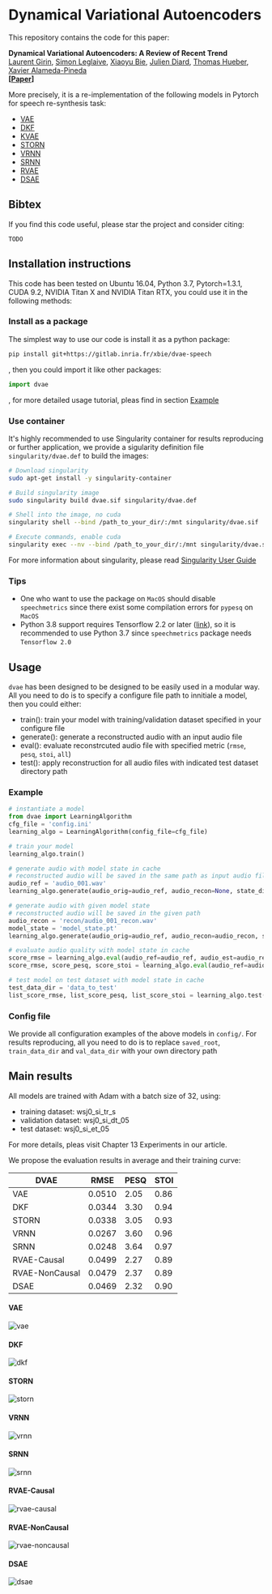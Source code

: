 # Dynamical Variational Autoencoders

This repository contains the code for this paper:

**Dynamical Variational Autoencoders: A Review of Recent Trend**  
[Laurent Girin](http://www.gipsa-lab.grenoble-inp.fr/~laurent.girin/cv_en.html), [Simon Leglaive](https://sleglaive.github.io/index.html), [Xiaoyu Bie](https://team.inria.fr/perception/team-members/xiaoyu-bie/), [Julien Diard](https://diard.wordpress.com/), [Thomas Hueber](http://www.gipsa-lab.grenoble-inp.fr/~thomas.hueber/), [Xavier Alameda-Pineda](http://xavirema.eu/)  
**[[Paper](https://hal.inria.fr/hal-02926215)]**

More precisely, it is a re-implementation of the following models in Pytorch for speech re-synthesis task:
- [VAE](https://arxiv.org/abs/1312.6114)
- [DKF](https://arxiv.org/abs/1609.09869)
- [KVAE](https://papers.nips.cc/paper/6951-a-disentangled-recognition-and-nonlinear-dynamics-model-for-unsupervised-learning)
- [STORN](https://arxiv.org/abs/1411.7610)
- [VRNN](https://arxiv.org/abs/1506.02216)
- [SRNN](https://arxiv.org/abs/1605.07571)
- [RVAE](https://arxiv.org/abs/1910.10942)
- [DSAE](https://arxiv.org/abs/1803.02991)


## Bibtex
If you find this code useful, please star the project and consider citing:

```
TODO
```


## Installation instructions


This code has been tested on Ubuntu 16.04, Python 3.7, Pytorch=1.3.1, CUDA 9.2, NVIDIA Titan X and NVIDIA Titan RTX, you could use it in the following methods:


### Install as a package
The simplest way to use our code is install it as a python package:

```bash
pip install git+https://gitlab.inria.fr/xbie/dvae-speech
```

, then you could import it like other packages:

```python
import dvae
```

, for more detailed usage tutorial, pleas find in section [Example](#Example)


### Use container
It's highly recommended to use Singularity container for results reproducing or further application, we provide a sigularity definition file `singularity/dvae.def` to build the images:

```bash
# Download singularity
sudo apt-get install -y singularity-container

# Build singularity image
sudo singularity build dvae.sif singularity/dvae.def

# Shell into the image, no cuda
singularity shell --bind /path_to_your_dir/:/mnt singularity/dvae.sif

# Execute commands, enable cuda
singularity exec --nv --bind /path_to_your_dir/:/mnt singularity/dvae.sif python train_model.py config/cfg_dkf.ini
```

For more information about singularity, please read [Singularity User Guide](https://singularity-userdoc.readthedocs.io/en/latest/)

### Tips

- One who want to use the package on `MacOS` should disable `speechmetrics` since there exist some compilation errors for `pypesq` on `MacOS`
- Python 3.8 support requires Tensorflow 2.2 or later ([link](https://www.tensorflow.org/install/pip)), so it is recommended to use Python 3.7 since `speechmetrics` package needs `Tensorflow 2.0`


## Usage

`dvae` has been designed to be designed to be easily used in a modular way. All you need to do is to specify a configure file path to innitiale a model, then you could either:

- train(): train your model with training/validation dataset specified in your configure file
- generate(): generate a reconstructed audio with an input audio file
- eval(): evaluate reconstrcuted audio file with specified metric (`rmse`, `pesq`, `stoi`, `all`) 
- test(): apply reconstruction for all audio files with indicated test dataset directory path

### Example

```python
# instantiate a model
from dvae import LearningAlgorithm
cfg_file = 'config.ini'
learning_algo = LearningAlgorithm(config_file=cfg_file)

# train your model
learning_algo.train()

# generate audio with model state in cache
# reconstructed audio will be saved in the same path as input audio file, named as 'audio_001_recon.wav'
audio_ref = 'audio_001.wav'
learning_algo.generate(audio_orig=audio_ref, audio_recon=None, state_dict_file=None)

# generate audio with given model state
# reconstructed audio will be saved in the given path
audio_recon = 'recon/audio_001_recon.wav'
model_state = 'model_state.pt'
learning_algo.generate(audio_orig=audio_ref, audio_recon=audio_recon, state_dict_file=model_state)

# evaluate audio quality with model state in cache
score_rmse = learning_algo.eval(audio_ref=audio_ref, audio_est=audio_recon, metric='rmse', state_dict_file=None) # only RMSE
score_rmse, score_pesq, score_stoi = learning_algo.eval(audio_ref=audio_ref, audio_est=audio_recon, metric='all', state_dict_file=None) # both RMSE, PESQ and STOI

# test model on test dataset with model state in cache
test_data_dir = 'data_to_test'
list_score_rmse, list_score_pesq, list_score_stoi = learning_algo.test(data_dir=test_data_dir, state_dict_file=None)
```

### Config file

We provide all configuration examples of the above models in `config/`. For results reproducing, all you need to do is to replace `saved_root`, `train_data_dir` and `val_data_dir` with your own directory path 


## Main results

All models are trained with Adam with a batch size of 32, using:

- training dataset: wsj0_si_tr_s
- validation dataset: wsj0_si_dt_05
- test dataset: wsj0_si_et_05

For more details, pleas visit Chapter 13 Experiments in our article.

We propose the evaluation results in average and their training curve:

| DVAE           |  RMSE  | PESQ | STOI |
| ----           |  ----  | ---- | ---- |
| VAE            | 0.0510 | 2.05 | 0.86 |
| DKF            | 0.0344 | 3.30 | 0.94 |
| STORN          | 0.0338 | 3.05 | 0.93 |
| VRNN           | 0.0267 | 3.60 | 0.96 |
| SRNN           | 0.0248 | 3.64 | 0.97 |
| RVAE-Causal    | 0.0499 | 2.27 | 0.89 |
| RVAE-NonCausal | 0.0479 | 2.37 | 0.89 |
| DSAE           | 0.0469 | 2.32 | 0.90 |

#### VAE
![vae](https://gitlab.inria.fr/xbie/dvae-speech/-/raw/master/figures/loss_VAE.png)

#### DKF
![dkf](https://gitlab.inria.fr/xbie/dvae-speech/-/raw/master/figures/loss_DKF.png)

#### STORN
![storn](https://gitlab.inria.fr/xbie/dvae-speech/-/raw/master/figures/loss_STORN.png)

#### VRNN
![vrnn](https://gitlab.inria.fr/xbie/dvae-speech/-/raw/master/figures/loss_VRNN.png)

#### SRNN
![srnn](https://gitlab.inria.fr/xbie/dvae-speech/-/raw/master/figures/loss_SRNN.png)

#### RVAE-Causal
![rvae-causal](https://gitlab.inria.fr/xbie/dvae-speech/-/raw/master/figures/loss_RVAE-Causal.png)

#### RVAE-NonCausal
![rvae-noncausal](https://gitlab.inria.fr/xbie/dvae-speech/-/raw/master/figures/loss_RVAE-NonCausal.png)

#### DSAE
![dsae](https://gitlab.inria.fr/xbie/dvae-speech/-/raw/master/figures/loss_DSAE.png)


